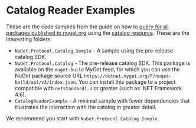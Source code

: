 # Catalog Reader Examples

These are the code samples from the guide on how to [query for all packages published to nuget.org](https://docs.microsoft.com/en-us/nuget/guides/api/query-for-all-published-packages) using the [catalog resource](https://docs.microsoft.com/en-us/nuget/api/catalog-resource). These are the interesting folders:

* `NuGet.Protocol.Catalog.Sample` - A sample using the pre-release catalog SDK.
* `NuGet.Protocol.Catalog` - The pre-release catalog SDK. This package is available on the `nuget-build` MyGet feed, for which you can use the NuGet package source URL `https://dotnet.myget.org/F/nuget-build/api/v3/index.json`. You can install this package to a project compatible with `netstandard1.3` or greater (such as .NET Framework 4.6).
* `CatalogReaderExample` - A minimal sample with fewer dependencies that illustrates the interaction with the catalog in greater detail.

We recommend you start with `NuGet.Protocol.Catalog.Sample`.
